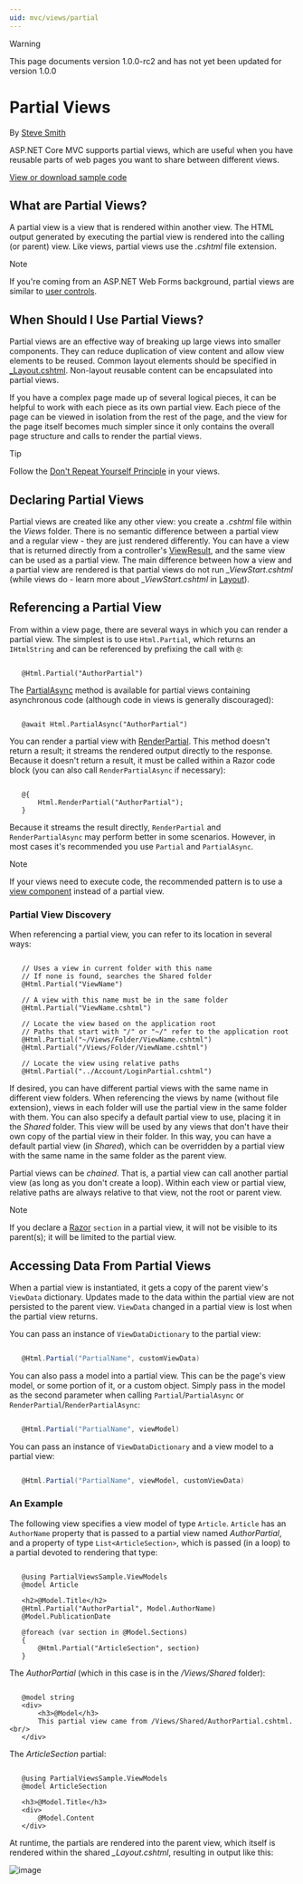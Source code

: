 ```yaml
---
uid: mvc/views/partial
---
```

>[!WARNING]
> This page documents version 1.0.0-rc2 and has not yet been updated for version 1.0.0

# Partial Views

By [Steve Smith](http://ardalis.com)

ASP.NET Core MVC supports partial views, which are useful when you have reusable parts of web pages you want to share between different views.

[View or download sample code](https://github.com/aspnet/Docs/tree/master/aspnet/mvc/views/partial/sample)

## What are Partial Views?

A partial view is a view that is rendered within another view. The HTML output generated by executing the partial view is rendered into the calling (or parent) view. Like views, partial views use the *.cshtml* file extension.

> [!NOTE]
> If you're coming from an ASP.NET Web Forms background, partial views are similar to [user controls](https://msdn.microsoft.com/en-us/library/y6wb1a0e.aspx).

## When Should I Use Partial Views?

Partial views are an effective way of breaking up large views into smaller components. They can reduce duplication of view content and allow view elements to be reused. Common layout elements should be specified in [_Layout.cshtml](layout.md). Non-layout reusable content can be encapsulated into partial views.

If you have a complex page made up of several logical pieces, it can be helpful to work with each piece as its own partial view. Each piece of the page can be viewed in isolation from the rest of the page, and the view for the page itself becomes much simpler since it only contains the overall page structure and calls to render the partial views.

>[!TIP]
> Follow the [Don't Repeat Yourself Principle](http://deviq.com/don-t-repeat-yourself/) in your views.

## Declaring Partial Views

Partial views are created like any other view: you create a *.cshtml* file within the *Views* folder. There is no semantic difference between a partial view and a regular view - they are just rendered differently. You can have a view that is returned directly from a controller's [ViewResult](http://docs.asp.net/projects/api/en/latest/autoapi/Microsoft/AspNetCore/Mvc/ViewResult/index.html.md#Microsoft.AspNetCore.Mvc.ViewResult), and the same view can be used as a partial view. The main difference between how a view and a partial view are rendered is that partial views do not run *_ViewStart.cshtml* (while views do - learn more about *_ViewStart.cshtml* in [Layout](layout.md)).

## Referencing a Partial View

From within a view page, there are several ways in which you can render a partial view. The simplest is to use `Html.Partial`, which returns an `IHtmlString` and can be referenced by prefixing the call with `@`:

<!-- literal_block {"xml:space": "preserve", "source": "mvc/views/partial/sample/src/PartialViewsSample/Views/Home/About.cshtml", "ids": [], "linenos": false, "highlight_args": {"linenostart": 1}} -->

````

   @Html.Partial("AuthorPartial")

   ````

The [PartialAsync](http://docs.asp.net/projects/api/en/latest/autoapi/Microsoft/AspNetCore/Mvc/Rendering/IHtmlHelper/index.html.md#Microsoft.AspNetCore.Mvc.Rendering.IHtmlHelper.PartialAsync) method is available for partial views containing asynchronous code (although code in views is generally discouraged):

<!-- literal_block {"xml:space": "preserve", "source": "mvc/views/partial/sample/src/PartialViewsSample/Views/Home/About.cshtml", "ids": [], "linenos": false, "highlight_args": {"linenostart": 1}} -->

````

   @await Html.PartialAsync("AuthorPartial")

   ````

You can render a partial view with [RenderPartial](http://docs.asp.net/projects/api/en/latest/autoapi/Microsoft/AspNetCore/Mvc/Rendering/HtmlHelperPartialExtensions/index.html.md#Microsoft.AspNetCore.Mvc.Rendering.HtmlHelperPartialExtensions.RenderPartial). This method doesn't return a result; it streams the rendered output directly to the response. Because it doesn't return a result, it must be called within a Razor code block (you can also call `RenderPartialAsync` if necessary):

<!-- literal_block {"xml:space": "preserve", "source": "mvc/views/partial/sample/src/PartialViewsSample/Views/Home/About.cshtml", "ids": [], "linenos": false, "highlight_args": {"linenostart": 1}} -->

````

   @{
       Html.RenderPartial("AuthorPartial");
   }

   ````

Because it streams the result directly, `RenderPartial` and `RenderPartialAsync` may perform better in some scenarios. However, in most cases it's recommended you use `Partial` and `PartialAsync`.

> [!NOTE]
> If your views need to execute code, the recommended pattern is to use a [view component](view-components.md) instead of a partial view.

### Partial View Discovery

When referencing a partial view, you can refer to its location in several ways:

````text

   // Uses a view in current folder with this name
   // If none is found, searches the Shared folder
   @Html.Partial("ViewName")

   // A view with this name must be in the same folder
   @Html.Partial("ViewName.cshtml")

   // Locate the view based on the application root
   // Paths that start with "/" or "~/" refer to the application root
   @Html.Partial("~/Views/Folder/ViewName.cshtml")
   @Html.Partial("/Views/Folder/ViewName.cshtml")

   // Locate the view using relative paths
   @Html.Partial("../Account/LoginPartial.cshtml")
   ````

If desired, you can have different partial views with the same name in different view folders. When referencing the views by name (without file extension), views in each folder will use the partial view in the same folder with them. You can also specify a default partial view to use, placing it in the *Shared* folder. This view will be used by any views that don't have their own copy of the partial view in their folder. In this way, you can have a default partial view (in *Shared*), which can be overridden by a partial view with the same name in the same folder as the parent view.

Partial views can be *chained*. That is, a partial view can call another partial view (as long as you don't create a loop). Within each view or partial view, relative paths are always relative to that view, not the root or parent view.

> [!NOTE]
> If you declare a [Razor](razor.md) `section` in a partial view, it will not be visible to its parent(s); it will be limited to the partial view.

## Accessing Data From Partial Views

When a partial view is instantiated, it gets a copy of the parent view's `ViewData` dictionary. Updates made to the data within the partial view are not persisted to the parent view. `ViewData` changed in a partial view is lost when the partial view returns.

You can pass an instance of `ViewDataDictionary` to the partial view:

````csharp

   @Html.Partial("PartialName", customViewData)
   ````

You can also pass a model into a partial view. This can be the page's view model, or some portion of it, or a custom object. Simply pass in the model as the second parameter when calling `Partial`/`PartialAsync` or `RenderPartial`/`RenderPartialAsync`:

````csharp

   @Html.Partial("PartialName", viewModel)
   ````

You can pass an instance of `ViewDataDictionary` and a view model to a partial view:

````csharp

   @Html.Partial("PartialName", viewModel, customViewData)
   ````

### An Example

The following view specifies a view model of type `Article`. `Article` has an `AuthorName` property that is passed to a partial view named *AuthorPartial*, and a property of type `List<ArticleSection>`, which is passed (in a loop) to a partial devoted to rendering that type:

<!-- literal_block {"xml:space": "preserve", "source": "mvc/views/partial/sample/src/PartialViewsSample/Views/Articles/Read.cshtml", "ids": [], "linenos": false, "highlight_args": {"hl_lines": [2, 5, 10], "linenostart": 1}} -->

````

   @using PartialViewsSample.ViewModels
   @model Article

   <h2>@Model.Title</h2>
   @Html.Partial("AuthorPartial", Model.AuthorName)
   @Model.PublicationDate

   @foreach (var section in @Model.Sections)
   {
       @Html.Partial("ArticleSection", section)
   }

   ````

The *AuthorPartial* (which in this case is in the */Views/Shared* folder):

<!-- literal_block {"xml:space": "preserve", "source": "mvc/views/partial/sample/src/PartialViewsSample/Views/Shared/AuthorPartial.cshtml", "ids": [], "linenos": false, "highlight_args": {"hl_lines": [1], "linenostart": 1}} -->

````

   @model string
   <div>
       <h3>@Model</h3>
       This partial view came from /Views/Shared/AuthorPartial.cshtml.<br/>
   </div>

   ````

The *ArticleSection* partial:

<!-- literal_block {"xml:space": "preserve", "source": "mvc/views/partial/sample/src/PartialViewsSample/Views/Articles/ArticleSection.cshtml", "ids": [], "linenos": false, "highlight_args": {"hl_lines": [2], "linenostart": 1}} -->

````

   @using PartialViewsSample.ViewModels
   @model ArticleSection

   <h3>@Model.Title</h3>
   <div>
       @Model.Content
   </div>
   ````

At runtime, the partials are rendered into the parent view, which itself is rendered within the shared *_Layout.cshtml*, resulting in output like this:

![image](partial/_static/output.png)
